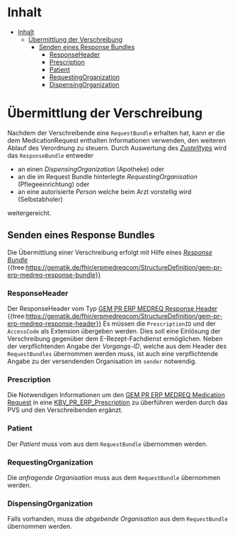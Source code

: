 # Inhalt

- [Inhalt](#inhalt)
  - [Übermittlung der Verschreibung](#Übermittlung-der-Verschreibung)
    - [Senden eines Response Bundles](#Senden-eines-Response-Bundles)
      - [ResponseHeader](#ResponseHeader)
      - [Prescription](#Prescription)
      - [Patient](Patient)
      - [RequestingOrganization](#RequestingOrganization)
      - [DispensingOrganization](#DispensingOrganization)

# Übermittlung der Verschreibung

Nachdem der Verschreibende eine `RequestBundle` erhalten hat, kann er die dem MedicationRequest enthalten Informationen verwenden, den weiteren Ablauf des Verordnung zu steuern. Durch Auswertung des  [_Zustelltyps_](https://simplifier.net/erezept-medicationrequest-communication/prescriptiondeliverytypecs) wird das `ResponseBundle` entweder
- an einen  _DispensingOrganization_  (Apotheke) oder
- an die im Request Bundle hinterlegte  _RequestingOrganisation_  (Pflegeeinrichtung) oder
- an eine autorisierte  _Person_  welche beim Arzt vorstellig wird (Selbstabholer)

weitergereicht.

## Senden eines Response Bundles
Die Übermittlung einer Verschreibung erfolgt mit Hilfe eines  _[Response Bundle](https://simplifier.net/erezept-medicationrequest-communication/gem_pr_erp_medreq_responsebundle)_
{{tree:https://gematik.de/fhir/erpmedreqcom/StructureDefinition/gem-pr-erp-medreq-response-bundle}}

### ResponseHeader

Der ResponseHeader vom Typ [GEM PR ERP MEDREQ Response Header](https://simplifier.net/erezept-medicationrequest-communication/gem_pr_erp_medreq_responseheader)
{{tree:https://gematik.de/fhir/erpmedreqcom/StructureDefinition/gem-pr-erp-medreq-response-header}}
Es müssen  die `PrescriptionID` und der `AccessCode` als Extension übergeben werden.
Dies soll eine Einlösung der Verschreibung gegenüber dem E-Rezept-Fachdienst ermöglichen.
Neben der verpflichtenden Angabe der _Vorgangs-ID_, welche aus dem Header des `RequestBundles` übernommen werden muss, ist auch eine verpflichtende Angabe zu der versendenden Organisation im `sender` notwendig.

### Prescription

Die Notwendigen Informationen um den [GEM PR ERP MEDREQ Medication Request](https://simplifier.net/erezept-medicationrequest-communication/gem_pr_erp_medreq_medicationrequest)  in eine [KBV_PR_ERP_Prescription](https://simplifier.net/erezept/kbvprerpprescription) zu überführen werden durch das PVS und den Verschreibenden ergänzt.

### Patient

Der _Patient_ muss vom aus dem `RequestBundle` übernommen werden.

### RequestingOrganization

Die _anfragende Organisation_ muss aus dem `RequestBundle` übernommen werden.

### DispensingOrganization

Falls vorhanden, muss die _abgebende Organisation_ aus dem `RequestBundle` übernommen werden.
